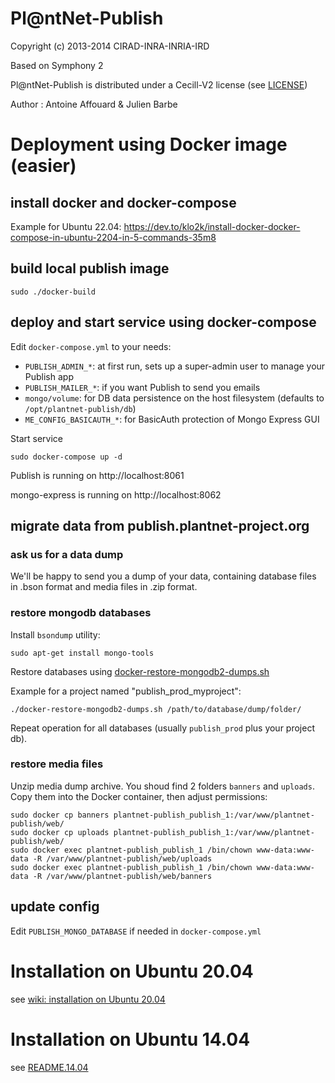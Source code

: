 Pl@ntNet-Publish
================

Copyright (c) 2013-2014 CIRAD-INRA-INRIA-IRD

Based on Symphony 2

Pl@ntNet-Publish is distributed under a Cecill-V2 license (see [LICENSE](LICENSE))

Author : Antoine Affouard & Julien Barbe

# Deployment using Docker image (easier)

## install docker and docker-compose
Example for Ubuntu 22.04: https://dev.to/klo2k/install-docker-docker-compose-in-ubuntu-2204-in-5-commands-35m8

## build local publish image
```
sudo ./docker-build
```

## deploy and start service using docker-compose
Edit `docker-compose.yml` to your needs:
 * `PUBLISH_ADMIN_*`: at first run, sets up a super-admin user to manage your Publish app
 * `PUBLISH_MAILER_*`: if you want Publish to send you emails
 * `mongo/volume`: for DB data persistence on the host filesystem (defaults to `/opt/plantnet-publish/db`)
 * `ME_CONFIG_BASICAUTH_*`: for BasicAuth protection of Mongo Express GUI

Start service
```
sudo docker-compose up -d
```

Publish is running on http://localhost:8061

mongo-express is running on http://localhost:8062

## migrate data from publish.plantnet-project.org

### ask us for a data dump

We'll be happy to send you a dump of your data, containing database files in .bson format and media files in .zip format.

### restore mongodb databases

Install `bsondump` utility:
```
sudo apt-get install mongo-tools
```

Restore databases using [docker-restore-mongodb2-dumps.sh](https://github.com/plantnet/plantnet-publish/blob/master/docker-restore-mongodb2-dumps.sh)

Example for a project named "publish_prod_myproject":
```
./docker-restore-mongodb2-dumps.sh /path/to/database/dump/folder/
```

Repeat operation for all databases (usually `publish_prod` plus your project db).

### restore media files

Unzip media dump archive. You shoud find 2 folders `banners` and `uploads`. Copy them into the Docker container, then adjust permissions:
```
sudo docker cp banners plantnet-publish_publish_1:/var/www/plantnet-publish/web/
sudo docker cp uploads plantnet-publish_publish_1:/var/www/plantnet-publish/web/
sudo docker exec plantnet-publish_publish_1 /bin/chown www-data:www-data -R /var/www/plantnet-publish/web/uploads
sudo docker exec plantnet-publish_publish_1 /bin/chown www-data:www-data -R /var/www/plantnet-publish/web/banners
```

## update config

Edit `PUBLISH_MONGO_DATABASE` if needed in `docker-compose.yml`

# Installation on Ubuntu 20.04

see [wiki: installation on Ubuntu 20.04](https://github.com/plantnet/plantnet-publish/wiki/install_on_ubuntu_20_04)

# Installation on Ubuntu 14.04

see [README.14.04](README.14.04.md)
